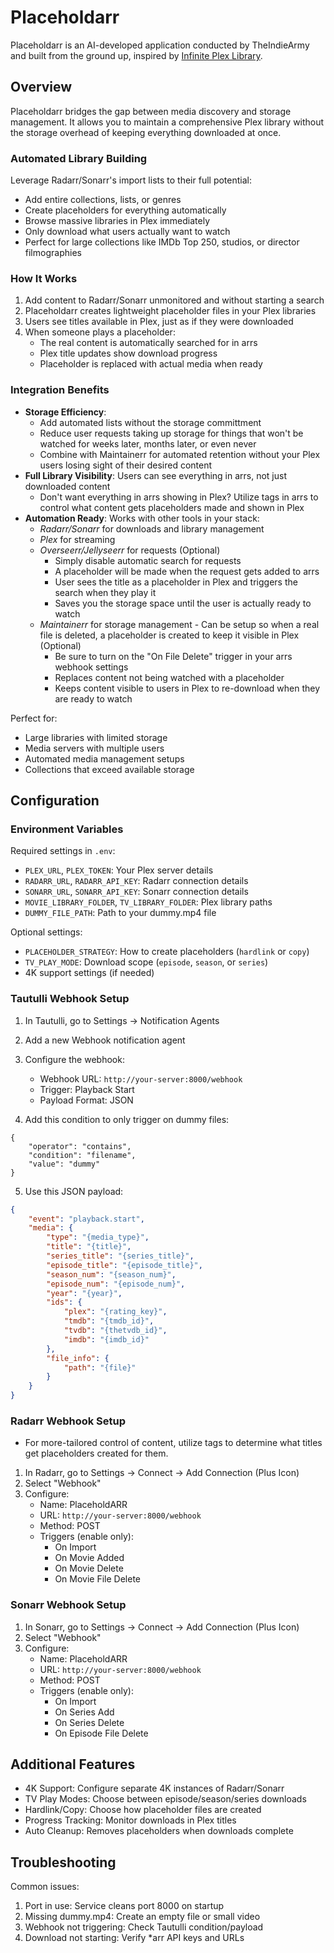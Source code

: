 # Placeholdarr

Placeholdarr is an AI-developed application conducted by TheIndieArmy and built from the ground up, inspired by [Infinite Plex Library](https://github.com/arjanterheegde/infiniteplexlibrary). 

## Overview

Placeholdarr bridges the gap between media discovery and storage management. It allows you to maintain a comprehensive Plex library without the storage overhead of keeping everything downloaded at once.

### Automated Library Building

Leverage Radarr/Sonarr's import lists to their full potential:
- Add entire collections, lists, or genres
- Create placeholders for everything automatically
- Browse massive libraries in Plex immediately
- Only download what users actually want to watch
- Perfect for large collections like IMDb Top 250, studios, or director filmographies

### How It Works

1. Add content to Radarr/Sonarr unmonitored and without starting a search
2. Placeholdarr creates lightweight placeholder files in your Plex libraries
3. Users see titles available in Plex, just as if they were downloaded
4. When someone plays a placeholder:
   - The real content is automatically searched for in arrs
   - Plex title updates show download progress
   - Placeholder is replaced with actual media when ready

### Integration Benefits

- **Storage Efficiency**: 
   - Add automated lists without the storage committment
   - Reduce user requests taking up storage for things that won't be watched for weeks later, months later, or even never
   - Combine with Maintainerr for automated retention without your Plex users losing sight of their desired content
- **Full Library Visibility**: Users can see everything in arrs, not just downloaded content
   - Don't want everything in arrs showing in Plex? Utilize tags in arrs to control what content gets placeholders made and shown in Plex
- **Automation Ready**: Works with other tools in your stack:
   - *Radarr/Sonarr* for downloads and library management
   - *Plex* for streaming
   - *Overseerr/Jellyseerr* for requests (Optional)
     - Simply disable automatic search for requests
     - A placeholder will be made when the request gets added to arrs
     - User sees the title as a placeholder in Plex and triggers the search when they play it
     - Saves you the storage space until the user is actually ready to watch
   - *Maintainerr* for storage management - Can be setup so when a real file is deleted, a placeholder is created to keep it visible in Plex (Optional)
     - Be sure to turn on the "On File Delete" trigger in your arrs webhook settings
     - Replaces content not being watched with a placeholder
     - Keeps content visible to users in Plex to re-download when they are ready to watch


Perfect for:
- Large libraries with limited storage
- Media servers with multiple users
- Automated media management setups
- Collections that exceed available storage

## Configuration

### Environment Variables

Required settings in `.env`:
- `PLEX_URL`, `PLEX_TOKEN`: Your Plex server details
- `RADARR_URL`, `RADARR_API_KEY`: Radarr connection details
- `SONARR_URL`, `SONARR_API_KEY`: Sonarr connection details
- `MOVIE_LIBRARY_FOLDER`, `TV_LIBRARY_FOLDER`: Plex library paths
- `DUMMY_FILE_PATH`: Path to your dummy.mp4 file

Optional settings:
- `PLACEHOLDER_STRATEGY`: How to create placeholders (`hardlink` or `copy`)
- `TV_PLAY_MODE`: Download scope (`episode`, `season`, or `series`)
- 4K support settings (if needed)

### Tautulli Webhook Setup

1. In Tautulli, go to Settings → Notification Agents
2. Add a new Webhook notification agent
3. Configure the webhook:
   - Webhook URL: `http://your-server:8000/webhook`
   - Trigger: Playback Start
   - Payload Format: JSON
   
4. Add this condition to only trigger on dummy files:
```
{
    "operator": "contains",
    "condition": "filename",
    "value": "dummy"
}
```

5. Use this JSON payload:
```json
{
    "event": "playback.start",
    "media": {
        "type": "{media_type}",
        "title": "{title}",
        "series_title": "{series_title}",
        "episode_title": "{episode_title}",
        "season_num": "{season_num}",
        "episode_num": "{episode_num}",
        "year": "{year}",
        "ids": {
            "plex": "{rating_key}",
            "tmdb": "{tmdb_id}",
            "tvdb": "{thetvdb_id}",
            "imdb": "{imdb_id}"
        },
        "file_info": {
            "path": "{file}"
        }
    }
}
```

### Radarr Webhook Setup
- For more-tailored control of content, utilize tags to determine what titles get placeholders created for them. 

1. In Radarr, go to Settings → Connect → Add Connection (Plus Icon)
2. Select "Webhook"
3. Configure:
   - Name: PlaceholdARR
   - URL: `http://your-server:8000/webhook`
   - Method: POST
   - Triggers (enable only):
     - On Import
     - On Movie Added
     - On Movie Delete
     - On Movie File Delete

### Sonarr Webhook Setup

1. In Sonarr, go to Settings → Connect → Add Connection (Plus Icon)
2. Select "Webhook"
3. Configure:
   - Name: PlaceholdARR
   - URL: `http://your-server:8000/webhook`
   - Method: POST
   - Triggers (enable only):
     - On Import
     - On Series Add
     - On Series Delete
     - On Episode File Delete

## Additional Features

- 4K Support: Configure separate 4K instances of Radarr/Sonarr
- TV Play Modes: Choose between episode/season/series downloads
- Hardlink/Copy: Choose how placeholder files are created
- Progress Tracking: Monitor downloads in Plex titles
- Auto Cleanup: Removes placeholders when downloads complete

## Troubleshooting

Common issues:
1. Port in use: Service cleans port 8000 on startup
2. Missing dummy.mp4: Create an empty file or small video
3. Webhook not triggering: Check Tautulli condition/payload
4. Download not starting: Verify *arr API keys and URLs
